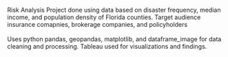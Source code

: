 Risk Analysis Project done using data based on disaster frequency, median income, and population density of Florida counties. Target audience insurance comapnies, brokerage companies, and policyholders <br> <br>
Uses python pandas, geopandas, matplotlib, and dataframe_image for data cleaning and processing. Tableau used for visualizations and findings.
